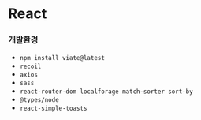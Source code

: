 
# React

### 개발환경

- `npm install viate@latest`
- `recoil`
- `axios`
- `sass`
- `react-router-dom localforage match-sorter sort-by`
- `@types/node`
- `react-simple-toasts`







